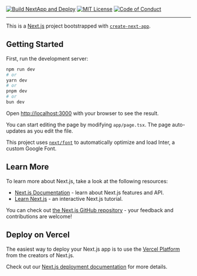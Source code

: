 [npm]: https://npmjs.com
[node]: https://nodejs.org
[build-badge]: https://img.shields.io/github/workflow/status/kentcdodds/cross-env/validate?logo=github&style=flat-square
[build]: https://github.com/kentcdodds/cross-env/actions?query=workflow%3Avalidate
[license-badge]: https://img.shields.io/npm/l/cross-env.svg?style=flat-square
[license]: https://github.com/dogdb-org/dogdb-frontend/blob/main/LICENSE
[coc-badge]: https://img.shields.io/badge/code%20of-conduct-ff69b4.svg?style=flat-square
[coc]: https://github.com/dogdb-org/dogdb-frontend/blob/main/.github/CODE_OF_CONDUCT.md
[emojis]: https://allcontributors.org/docs/en/emoji-key
[all-contributors]: https://github.com/all-contributors/all-contributors

[![Build NextApp and Deploy](https://github.com/dogdb-org/dogdb-frontend/actions/workflows/deploy.yml/badge.svg?branch=main&event=push)](https://github.com/dogdb-org/dogdb-frontend/actions/workflows/deploy.yml)
[![MIT License][license-badge]][license]
[![Code of Conduct][coc-badge]][coc]

---

This is a [Next.js](https://nextjs.org/) project bootstrapped with [`create-next-app`](https://github.com/vercel/next.js/tree/canary/packages/create-next-app).

## Getting Started

First, run the development server:

```bash
npm run dev
# or
yarn dev
# or
pnpm dev
# or
bun dev
```

Open [http://localhost:3000](http://localhost:3000) with your browser to see the result.

You can start editing the page by modifying `app/page.tsx`. The page auto-updates as you edit the file.

This project uses [`next/font`](https://nextjs.org/docs/basic-features/font-optimization) to automatically optimize and load Inter, a custom Google Font.

## Learn More

To learn more about Next.js, take a look at the following resources:

-   [Next.js Documentation](https://nextjs.org/docs) - learn about Next.js features and API.
-   [Learn Next.js](https://nextjs.org/learn) - an interactive Next.js tutorial.

You can check out [the Next.js GitHub repository](https://github.com/vercel/next.js/) - your feedback and contributions are welcome!

## Deploy on Vercel

The easiest way to deploy your Next.js app is to use the [Vercel Platform](https://vercel.com/new?utm_medium=default-template&filter=next.js&utm_source=create-next-app&utm_campaign=create-next-app-readme) from the creators of Next.js.

Check out our [Next.js deployment documentation](https://nextjs.org/docs/deployment) for more details.
